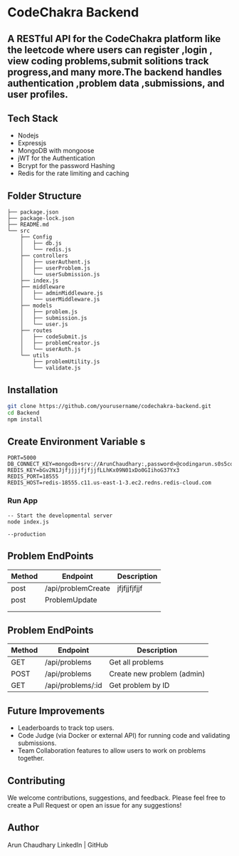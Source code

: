 
# CodeChakra Backend  

## A RESTful API for the CodeChakra platform like the leetcode where users can register ,login , view coding problems,submit solitions track progress,and many more.The backend handles authentication ,problem data ,submissions, and user profiles.

## Tech Stack
- Nodejs
- Expressjs 
- MongoDB with mongoose
- jWT for the Authentication 
- Bcrypt for the password Hashing 
- Redis for the rate limiting and caching 


## Folder Structure
```
├── package.json
├── package-lock.json
├── README.md
└── src
    ├── Config
    │   ├── db.js
    │   └── redis.js
    ├── controllers
    │   ├── userAuthent.js
    │   ├── userProblem.js
    │   └── userSubmission.js
    ├── index.js
    ├── middleware
    │   ├── adminMiddleware.js
    │   └── userMiddleware.js
    ├── models
    │   ├── problem.js
    │   ├── submission.js
    │   └── user.js
    ├── routes
    │   ├── codeSubmit.js
    │   ├── problemCreator.js
    │   └── userAuth.js
    └── utils
        ├── problemUtility.js
        └── validate.js

```

##  Installation 
```bash
git clone https://github.com/yourusername/codechakra-backend.git
cd Backend
npm install
```

## Create Environment Variable s
```
PORT=5000
DB_CONNECT_KEY=mongodb+srv://ArunChaudhary:,password>@codingarun.s0s5cqm.mongodb.net/
REDIS_KEY=bGv2N1JjfjjjjfjfjjfLLhKx09N01xDo0GIihoG37Yx3
REDIS_PORT=18555
REDIS_HOST=redis-18555.c11.us-east-1-3.ec2.redns.redis-cloud.com
```

### Run App
```
-- Start the developmental server
node index.js

--production 

```

## Problem  EndPoints
| Method | Endpoint      | Description                 |
|--------|---------------|-----------------------------|
|post    | /api/problemCreate |jfjfjjfjfjjf                 |
|post    |ProblemUpdate  |
|        |
|        |

## Problem EndPoints

| Method | Endpoint      | Description                 |
|--------|---------------|-----------------------------|
| GET    | /api/problems | Get all problems             |
| POST   | /api/problems | Create new problem (admin)  |
| GET    | /api/problems/:id | Get problem by ID          |







## Future Improvements
- Leaderboards to track top users.
- Code Judge (via Docker or external API) for running code and validating submissions.
- Team Collaboration features to allow users to work on problems together.

## Contributing
We welcome contributions, suggestions, and feedback. Please feel free to create a Pull Request or open an issue for any suggestions!

## Author
Arun Chaudhary
LinkedIn | GitHub

